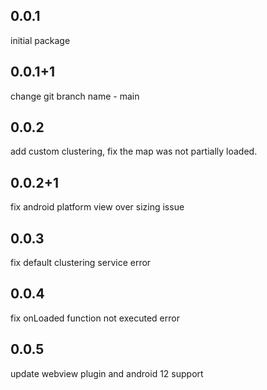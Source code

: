 ## 0.0.1
initial package

## 0.0.1+1
change git branch name - main

## 0.0.2
add custom clustering, fix the map was not partially loaded.

## 0.0.2+1
fix android platform view over sizing issue

## 0.0.3
fix default clustering service error

## 0.0.4
fix onLoaded function not executed error

## 0.0.5
update webview plugin and android 12 support
